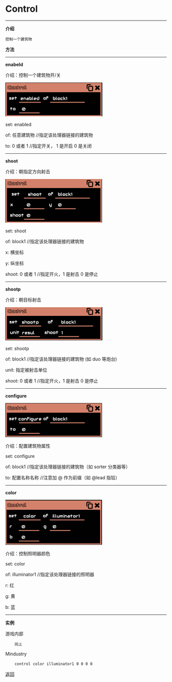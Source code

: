 # Control

---

<link rel="stylesheet" href="css/style.css" />
<a href="#" class="scroll-to-top"></a>
<script src="./js/jquery.min.js"></script>
<script src="./js/index.js"></script>

**介绍**

    控制一个建筑物

**方法**

---

**enabeld**

介绍：控制一个建筑物开/关

![enabled](/Guide/example/enabled.png)

set: enabled

of:  任意建筑物
//指定该处理器链接的建筑物

to:  0 或者 1
//指定开关， 1 是开启 0 是关闭

---

**shoot**

介绍：朝指定方向射击

![shoot](/Guide/example/shoot.png)

set: shoot

of:  block1
//指定该处理器链接的建筑物

x:   横坐标

y:   纵坐标

shoot:  0 或者 1
//指定开火，1 是射击 0 是停止

---

**shootp**

介绍：朝目标射击

![shootp](/Guide/example/shootp.png)

set: shootp

of:  block1
//指定该处理器链接的建筑物 (如 duo 等炮台)

unit: 指定被射击单位

shoot:  0 或者 1
//指定开火，1 是射击 0 是停止

---

**configure**

![configure](/Guide/example/configure.png)

介绍：配置建筑物属性

set: configure

of:  block1
//指定该处理器链接的建筑物（如 sorter 分类器等）

to: 配置名称名称
//注意加 @ 作为前缀（如 @lead 指铅）

---

**color**

![illuminator](/Guide/example/illuminator.png)

介绍：控制照明器颜色

set: color

of:  illuminator1
//指定该处理器链接的照明器

r: 红

g: 黄

b: 蓝

---

**实例**

游戏内部
```
    同上
```
Mindustry
```
    control color illuminator1 0 0 0 0
```


[返回](https://lanluz.github.io)
